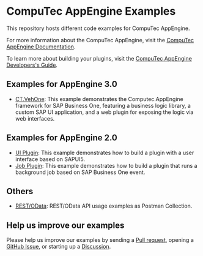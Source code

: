 # CompuTec AppEngine Examples

This repository hosts different code examples for CompuTec AppEngine.

For more information about the CompuTec AppEngine, visit the [CompuTec AppEngine Documentation](https://learn.computec.one/docs/appengine).

To learn more about building your plugins, visit the [CompuTec AppEngine Developers's Guide](https://learn.computec.one/docs/appengine/developers-guide/sapui5-plugins/development-prerequisites).

## Examples for AppEngine 3.0

- [CT.VehOne](ae-3.0/CT.VehOne): This example demonstrates the Computec.AppEngine framework for SAP Business One, featuring a business logic library, a custom SAP UI application, and a web plugin for exposing the logic via web interfaces.

## Examples for AppEngine 2.0

- [UI Plugin](ae-2.0/plugins/ui): This example demonstrates how to build a plugin with a user interface based on SAPUI5.
- [Job Plugin](ae-2.0/plugins/job): This example demonstrates how to build a plugin that runs a background job based on SAP Business One event.

## Others

- [REST/OData](ae-common/postman): REST/OData API usage examples as Postman Collection.

## Help us improve our examples

Please help us improve our examples by sending a [Pull request](https://github.com/CompuTec/appengine-examples/pulls), opening a [GitHub Issue](https://github.com/CompuTec/appengine-examples/issues), or starting up a [Discussion](https://github.com/CompuTec/appengine-examples/discussions).

